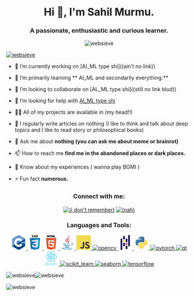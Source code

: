 <h1 align="center">Hi 👋, I'm Sahil Murmu.</h1>
<h3 align="center">A passionate, enthusiastic and curious learner.</h3>

<p align="center"> <img src="https://komarev.com/ghpvc/?username=websieve&label=Profile%20views&color=0e75b6&style=flat" alt="websieve" /> </p>

<p align="left"> <a href="https://github.com/ryo-ma/github-profile-trophy"><img src="https://github-profile-trophy.vercel.app/?username=websieve" alt="websieve" /></a> </p>

- 🔭 I’m currently working on [AI_ML type shi]((ain't no link))

- 🌱 I’m primarily learning ** AI_ML and secondarily everything.**

- 👯 I’m looking to collaborate on [AL_ML type shi]((still no link blud))

- 🤝 I’m looking for help with [AI_ML type shi]((nah))

- 👨‍💻 All of my projects are available in (my head!!)

- 📝 I regularly write articles on nothing (I like to think and talk about deep topics and I like to read story or philosophical books)

- 💬 Ask me about **nothing (you can ask me about meme or brainrot)**

- 📫 How to reach me **find me in the abandoned places or dark places.**

- 📄 Know about my experiences ( wanna play BGMI )

- ⚡ Fun fact **numerous.**

<h3 align="center">Connect with me:</h3>
<p align="center">
<a href="https://kaggle.com/(i don't remember)" target="blank"><img align="center" src="https://raw.githubusercontent.com/rahuldkjain/github-profile-readme-generator/master/src/images/icons/Social/kaggle.svg" alt="(i don't remember)" height="30" width="40" /></a>
<a href="https://instagram.com/(nah)" target="blank"><img align="center" src="https://raw.githubusercontent.com/rahuldkjain/github-profile-readme-generator/master/src/images/icons/Social/instagram.svg" alt="(nah)" height="30" width="40" /></a>
</p>

<h3 align="center">Languages and Tools:</h3>
<p align="center"> <a href="https://www.w3schools.com/cpp/" target="_blank" rel="noreferrer"> <img src="https://raw.githubusercontent.com/devicons/devicon/master/icons/cplusplus/cplusplus-original.svg" alt="cplusplus" width="40" height="40"/> </a> <a href="https://www.w3schools.com/css/" target="_blank" rel="noreferrer"> <img src="https://raw.githubusercontent.com/devicons/devicon/master/icons/css3/css3-original-wordmark.svg" alt="css3" width="40" height="40"/> </a> <a href="https://www.w3.org/html/" target="_blank" rel="noreferrer"> <img src="https://raw.githubusercontent.com/devicons/devicon/master/icons/html5/html5-original-wordmark.svg" alt="html5" width="40" height="40"/> </a> <a href="https://www.java.com" target="_blank" rel="noreferrer"> <img src="https://raw.githubusercontent.com/devicons/devicon/master/icons/java/java-original.svg" alt="java" width="40" height="40"/> </a> <a href="https://developer.mozilla.org/en-US/docs/Web/JavaScript" target="_blank" rel="noreferrer"> <img src="https://raw.githubusercontent.com/devicons/devicon/master/icons/javascript/javascript-original.svg" alt="javascript" width="40" height="40"/> </a> <a href="https://opencv.org/" target="_blank" rel="noreferrer"> <img src="https://www.vectorlogo.zone/logos/opencv/opencv-icon.svg" alt="opencv" width="40" height="40"/> </a> <a href="https://pandas.pydata.org/" target="_blank" rel="noreferrer"> <img src="https://raw.githubusercontent.com/devicons/devicon/2ae2a900d2f041da66e950e4d48052658d850630/icons/pandas/pandas-original.svg" alt="pandas" width="40" height="40"/> </a> <a href="https://www.python.org" target="_blank" rel="noreferrer"> <img src="https://raw.githubusercontent.com/devicons/devicon/master/icons/python/python-original.svg" alt="python" width="40" height="40"/> </a> <a href="https://pytorch.org/" target="_blank" rel="noreferrer"> <img src="https://www.vectorlogo.zone/logos/pytorch/pytorch-icon.svg" alt="pytorch" width="40" height="40"/> </a> <a href="https://www.qt.io/" target="_blank" rel="noreferrer"> <img src="https://upload.wikimedia.org/wikipedia/commons/0/0b/Qt_logo_2016.svg" alt="qt" width="40" height="40"/> </a> <a href="https://reactjs.org/" target="_blank" rel="noreferrer"> <img src="https://raw.githubusercontent.com/devicons/devicon/master/icons/react/react-original-wordmark.svg" alt="react" width="40" height="40"/> </a> <a href="https://scikit-learn.org/" target="_blank" rel="noreferrer"> <img src="https://upload.wikimedia.org/wikipedia/commons/0/05/Scikit_learn_logo_small.svg" alt="scikit_learn" width="40" height="40"/> </a> <a href="https://seaborn.pydata.org/" target="_blank" rel="noreferrer"> <img src="https://seaborn.pydata.org/_images/logo-mark-lightbg.svg" alt="seaborn" width="40" height="40"/> </a> <a href="https://www.tensorflow.org" target="_blank" rel="noreferrer"> <img src="https://www.vectorlogo.zone/logos/tensorflow/tensorflow-icon.svg" alt="tensorflow" width="40" height="40"/> </a> </p>

<p><img align="left" src="https://github-readme-stats.vercel.app/api/top-langs?username=websieve&show_icons=true&locale=en&layout=compact" alt="websieve" /></p>

<p>&nbsp;<img align="left" src="https://github-readme-stats.vercel.app/api?username=websieve&show_icons=true&locale=en" alt="websieve" /></p>

<p><img align="center" src="https://github-readme-streak-stats.herokuapp.com/?user=websieve&" alt="websieve" /></p>
